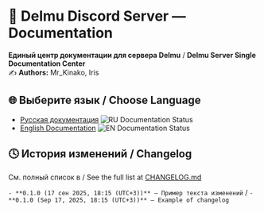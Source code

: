 # 🎨 Delmu Discord Server — Documentation

**Единый центр документации для сервера Delmu** / 
**Delmu Server Single Documentation Center**\
✍️ **Authors:** Mr_Kinako, Iris

## 🌐 Выберите язык / Choose Language
- [Русская документация](./DSDD_RU.md) ![RU Documentation Status](https://img.shields.io/badge/RU-100%25_complete-brightgreen)
- [English Documentation](./DSDD_EN.md) ![EN Documentation Status](https://img.shields.io/badge/EN-100%25_complete-brightgreen)

## 🕓 История изменений / Changelog
См. полный список в / See the full list at [CHANGELOG.md](./CHANGELOG.md)

`- **0.1.0 (17 сен 2025, 18:15 (UTC+3))** — Пример текста изменений` / `- **0.1.0 (Sep 17, 2025, 18:15 (UTC+3))** — Example of changelog`
